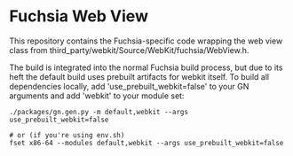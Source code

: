 Fuchsia Web View
=======================================

This repository contains the Fuchsia-specific code wrapping the web view class from third_party/webkit/Source/WebKit/fuchsia/WebView.h.

The build is integrated into the normal Fuchsia build process, but due to its
heft the default build uses prebuilt artifacts for webkit itself. To build all
dependencies locally, add 'use_prebuilt_webkit=false' to your GN arguments and
add 'webkit' to your module set:

```
./packages/gn.gen.py -m default,webkit --args use_prebuilt_webkit=false

# or (if you're using env.sh)
fset x86-64 --modules default,webkit --args use_prebuilt_webkit=false
```
